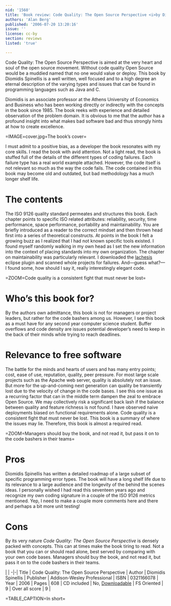 ```yaml
---
nid: '1560'
title: 'Book review: Code Quality: The Open Source Perspective <i>by Diomidis Spinellis</i>'
authors: 'Alan Berg'
published: '2006-07-20 13:20:16'
issue: ''
license: cc-by
section: reviews
listed: 'true'

---
```

Code Quality: The Open Source Perspective is aimed at the very heart and soul of the open source movement. Without code quality Open Source would be a muddied named that no one would value or deploy. This book by Diomidis Spinellis is a well written, well focused and to a high degree an eternal description of the varying types and issues that can be found in programming languages such as Java and C.

Diomidis is an associate professor at the Athens University of Economics and Business who has been working directly or indirectly with the concepts in the book since 1985. The book reeks with experience and detailed observation of the problem domain. It is obvious to me that the author has a profound insight into what makes bad software bad and thus strongly hints at how to create excellence.


=IMAGE=cover.jpg=The book’s cover=

I must admit to a positive bias, as a developer the book resonates with my core skills. I read the book with avid attention. Not a light read, the book is stuffed full of the details of the different types of coding failures. Each failure type has a real world example attached. However, the code itself is not relevant so much as the way the code fails. The code contained in this book may become old and outdated, but bad methodology has a much longer shelf life.


# The contents

The ISO 9126 quality standard permeates and structures this book. Each chapter points to specific ISO related attributes: reliability, security, time performance, space performance, portability and maintainability. You are briefly introduced as a reader to the correct mindset and then thrown head first into a series of theoretical constructs. At points in the book I felt a growing buzz as I realized that I had not known specific tools existed. I found myself randomly walking in my own head as I set the new information into the context of placing standards into my own organization. The chapter on maintainability was particularly relevant. I downloaded the [lachesis](http://lachesis.sourceforge.net) eclipse plugin and scanned whole projects for failures. And—guess what?—I found some, how should I say it, really interestingly elegant code.


=ZOOM=Code quality is a consistent fight that must never be lost=


# Who’s this book for?

By the authors own admittance, this book is not for managers or project leaders, but rather for the code bashers among us. However, I see this book as a must have for any second year computer science student. Buffer overflows and code density are issues potential developer’s need to keep in the back of their minds while trying to reach deadlines.


# Relevance to free software

The battle for the minds and hearts of users and has many entry points; cost, ease of use, reputation, quality, peer pressure. For most large scale projects such as the Apache web server, quality is absolutely not an issue. But more for the up-and-coming next generation can quality be transiently lost due to the velocity of change in the code bases. I see this one issue as a recurring factor that can in the middle term dampen the zeal to embrace Open Source. We may collectively risk a significant back lash if the balance between quality and feature richness is not found. I have observed naive deployments biased on functional requirements alone. Code quality is a consistent fight that must never be lost. This book is a summary of where the issues may lie. Therefore, this book is almost a required read.


=ZOOM=Managers should buy the book, and not read it, but pass it on to the code bashers in their teams=


# Pros

Diomidis Spinellis has written a detailed roadmap of a large subset of specific programming error types. The book will have a long shelf life due to its relevance to a large audience and the longevity of the behind the scenes ideas. I personally wished I had read this seventeen years ago and recognize my own coding signature in a couple of the ISO 9126 metrics mentioned. Yep, I need to make a couple more comments here and there and perhaps a bit more unit testing!


# Cons

By its very nature _Code Quality: The Open Source Perspective_ is densely packed with concepts. This can at times make the book tiring to read. Not a book that you can or should read alone, best served by comparing with your own code bases. Managers should buy the book, and not read it, but pass it on to the code bashers in their teams.


 | |
-|-|
Title | Code Quality: The Open Source Perspective | 
Author | Diomidis Spinellis | 
Publisher | Addison-Wesley Professional | 
ISBN | 0321166078 | 
Year | 2006 | 
Pages | 608 | 
CD included | No, [Downloadable](http://www.spinellis.gr/codequality) | 
FS Oriented | 9 | 
Over all score | 9 | 

=TABLE_CAPTION=In short=

